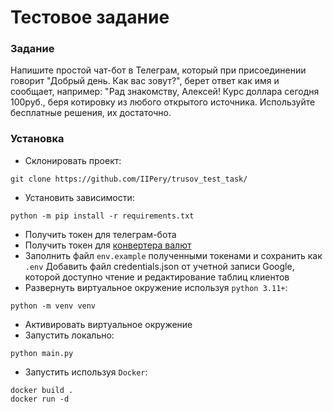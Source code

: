 # Тестовое задание

### Задание

Напишите простой чат-бот в Телеграм, который при присоединении говорит "Добрый день. Как вас зовут?", берет ответ как
имя и сообщает, например: "Рад знакомству, Алексей! Курс
доллара сегодня 100руб., беря котировку из любого открытого источника. Используйте бесплатные решения, их достаточно.

### Установка

* Склонировать проект:
```shell
git clone https://github.com/IIPery/trusov_test_task/
```
* Установить зависимости:
```shell
python -m pip install -r requirements.txt
```
* Получить токен для телеграм-бота
* Получить токен для [конвертера валют](https://currencylayer.com/dashboard)
* Заполнить файл `env.example` полученными токенами и сохранить как `.env`
  Добавить файл credentials.json от учетной записи Google, которой доступно чтение и редактирование таблиц клиентов
* Развернуть виртуальное окружение используя `python 3.11+`:
```shell
python -m venv venv
```
* Активировать виртуальное окружение
* Запустить локально:
```shell
python main.py
```
* Запустить используя `Docker`:
```shell
docker build .
docker run -d
```
